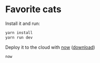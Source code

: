 # Favorite cats

Install it and run:

```bash
yarn install
yarn run dev
```

Deploy it to the cloud with [now](https://zeit.co/now) ([download](https://zeit.co/download))

```bash
now
```
